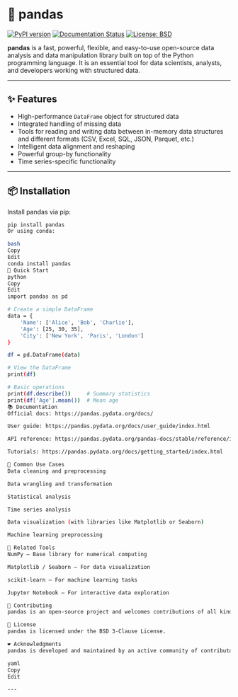 # 🐼 pandas

[![PyPI version](https://badge.fury.io/py/pandas.svg)](https://pypi.org/project/pandas/)
[![Documentation Status](https://readthedocs.org/projects/pandas/badge/?version=latest)](https://pandas.pydata.org/docs/)
[![License: BSD](https://img.shields.io/badge/License-BSD%203--Clause-blue.svg)](https://opensource.org/licenses/BSD-3-Clause)

**pandas** is a fast, powerful, flexible, and easy-to-use open-source data analysis and data manipulation library built on top of the Python programming language. It is an essential tool for data scientists, analysts, and developers working with structured data.

---

## ✨ Features

- High-performance `DataFrame` object for structured data
- Integrated handling of missing data
- Tools for reading and writing data between in-memory data structures and different formats (CSV, Excel, SQL, JSON, Parquet, etc.)
- Intelligent data alignment and reshaping
- Powerful group-by functionality
- Time series-specific functionality

---

## 📦 Installation

Install pandas via pip:

```bash
pip install pandas
Or using conda:

bash
Copy
Edit
conda install pandas
🚀 Quick Start
python
Copy
Edit
import pandas as pd

# Create a simple DataFrame
data = {
    'Name': ['Alice', 'Bob', 'Charlie'],
    'Age': [25, 30, 35],
    'City': ['New York', 'Paris', 'London']
}

df = pd.DataFrame(data)

# View the DataFrame
print(df)

# Basic operations
print(df.describe())     # Summary statistics
print(df['Age'].mean())  # Mean age
📚 Documentation
Official docs: https://pandas.pydata.org/docs/

User guide: https://pandas.pydata.org/docs/user_guide/index.html

API reference: https://pandas.pydata.org/pandas-docs/stable/reference/index.html

Tutorials: https://pandas.pydata.org/docs/getting_started/index.html

🔧 Common Use Cases
Data cleaning and preprocessing

Data wrangling and transformation

Statistical analysis

Time series analysis

Data visualization (with libraries like Matplotlib or Seaborn)

Machine learning preprocessing

🧠 Related Tools
NumPy – Base library for numerical computing

Matplotlib / Seaborn – For data visualization

scikit-learn – For machine learning tasks

Jupyter Notebook – For interactive data exploration

🤝 Contributing
pandas is an open-source project and welcomes contributions of all kinds. Read the contributing guide to get started.

📝 License
pandas is licensed under the BSD 3-Clause License.

❤️ Acknowledgments
pandas is developed and maintained by an active community of contributors. It was originally developed by Wes McKinney, and is now part of the PyData ecosystem.

yaml
Copy
Edit

---
